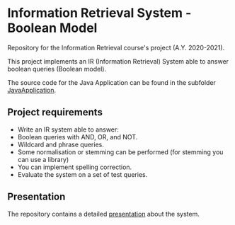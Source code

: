 Information Retrieval System - Boolean Model
============================================

Repository for the Information Retrieval course's project (A.Y. 2020-2021).

This project implements an IR (Information Retrieval) System able to
answer boolean queries (Boolean model).

The source code for the Java Application can be found in the subfolder [JavaApplication](JavaApplication).

## Project requirements
- Write an IR system able to answer:
- Boolean queries with AND, OR, and NOT.
- Wildcard and phrase queries.
- Some normalisation or stemming can be performed
(for stemming you can use a library)
- You can implement spelling correction.
- Evaluate the system on a set of test queries.

## Presentation
The repository contains a detailed [presentation](Presentation-IRSystem-BooleanModel.pdf) about the system.